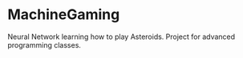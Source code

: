 # MachineGaming
Neural Network learning how to play Asteroids. Project for advanced programming classes.
